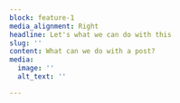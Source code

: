 ```yaml
---
block: feature-1
media_alignment: Right
headline: Let's what we can do with this
slug: ''
content: What can we do with a post?
media:
  image: ''
  alt_text: ''

---
```

